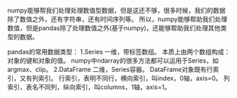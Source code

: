 numpy能够帮我们处理处理数值型数据，但是这还不够，很多时候，我们的数据除了数值之外，还有字符串，还有时间序列等。
所以，numpy能够帮助我们处理数值，但是pandas除了处理数值之外(基于numpy)，还能够帮助我们处理其他类型的数据。

pandas的常用数据类型：
1.Series 一维，带标签数组。
本质上由两个数组构成：对象的键和对象的值。
numpy中ndarray的很多方法都可以运用于Series，如argmax、clip。
2.DataFrame 二维，Series容器。
DataFrame对象既有行索引，又有列索引。
行索引，表明不同行，横向索引，叫index，0轴，axis=0。
列索引，表名不同列，纵向索引，叫columns，1轴，axis=1。


